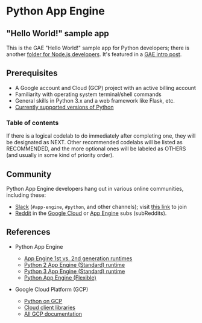 # Python App Engine
## "Hello World!" sample app

This is the GAE "Hello World!" sample app for Python developers; there is another [folder for Node.js developers](/cloud/appengine/nodejs). It's featured in a [GAE intro post](https://dev.to/wescpy/hosting-apps-in-the-cloud-with-google-app-engine-3fn).


## Prerequisites

- A Google account and Cloud (GCP) project with an active billing account
- Familiarity with operating system terminal/shell commands
- General skills in Python 3.x and a web framework like Flask, etc.
- [Currently supported versions of Python](https://cloud.google.com/appengine/docs/standard/lifecycle/support-schedule#python)


### Table of contents

If there is a logical codelab to do immediately after completing one, they will be designated as NEXT. Other recommended codelabs will be listed as RECOMMENDED, and the more optional ones will be labeled as OTHERS (and usually in some kind of priority order).


## Community

Python App Engine developers hang out in various online communities, including these:
- [Slack](https://googlecloud-community.slack.com) (`#app-engine`, `#python`, and other channels); visit [this link](https://join.slack.com/t/googlecloud-community/shared_invite/zt-ywj8ieuc-BrAaHC~qe5IgelXS9vzNRA) to join
- [Reddit](http://reddit.com) in the [Google Cloud](https://reddit.com/r/googlecloud) or [App Engine](https://reddit.com/r/appengine) subs (subReddits).


## References

- Python App Engine
    - [App Engine 1st vs. 2nd generation runtimes](https://cloud.google.com/appengine/docs/standard/runtimes)
    - [Python 2 App Engine (Standard) runtime](https://cloud.google.com/appengine/docs/standard/python/runtime)
    - [Python 3 App Engine (Standard) runtime](https://cloud.google.com/appengine/docs/standard/python3/runtime)
    - [Python App Engine (Flexible)](https://cloud.google.com/appengine/docs/flexible/python)

- Google Cloud Platform (GCP)
    - [Python on GCP](https://cloud.google.com/python)
    - [Cloud client libraries](https://cloud.google.com/apis/docs/cloud-client-libraries)
    - [All GCP documentation](https://cloud.google.com/docs)

